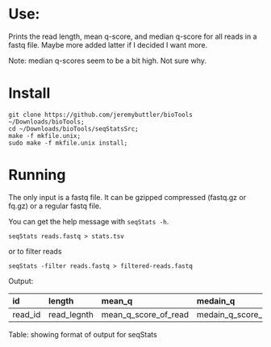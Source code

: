 # Use:

Prints the read length, mean q-score, and median q-score
  for all reads in a fastq file. Maybe more added latter
  if I decided I want more.

Note: median q-scores seem to be a bit high. Not sure why.

# Install

```
git clone https://github.com/jeremybuttler/bioTools ~/Downloads/bioTools;
cd ~/Downloads/bioTools/seqStatsSrc;
make -f mkfile.unix;
sudo make -f mkfile.unix install;
```

# Running

The only input is a fastq file. It can be gzipped
  compressed (fastq.gz or fq.gz) or a regular fastq file.

You can get the help message with `seqStats -h`.

```
seqStats reads.fastq > stats.tsv
```

or to filter reads

```
seqStats -filter reads.fastq > filtered-reads.fastq
```

Output:

| id      | length      | mean_q               | medain_q               |
|:--------|:------------|:---------------------|:-----------------------|
| read_id | read_legnth | mean_q_score_of_read | medain_q_score_of_read |

Table: showing format of output for seqStats
